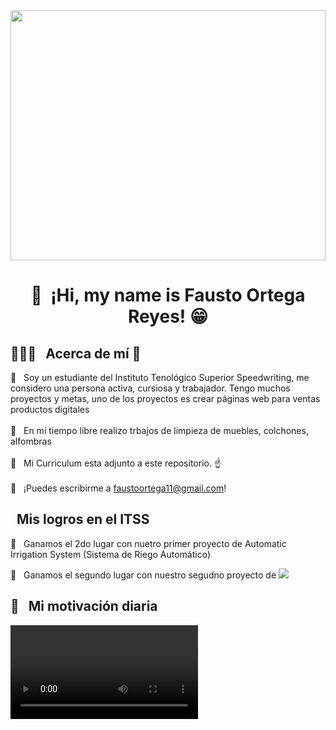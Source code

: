 <img width="100%" height="400" src="https://pa1.aminoapps.com/7045/571756316cd4b6b6e6af7f6d074f59e1832bfacdr1-493-277_hq.gif"/>

<h1 align="center">👋 &nbsp;¡Hi, my name is Fausto Ortega Reyes! 😁 </h1> 

<h2>👨🏻‍💻 &nbsp; Acerca de mí 🤔</h2>

📌 &nbsp; Soy un estudiante del Instituto Tenológico Superior Speedwriting, me considero una persona activa, cursiosa y trabajador. Tengo muchos proyectos y metas, uno de los proyectos es crear páginas web para ventas productos digitales<br><br>
📌 &nbsp; En mi tiempo libre realizo trbajos de limpieza de muebles, colchones, alfombras  <br><br>
📌 &nbsp; Mi Curriculum esta adjunto a este repositorio. ☝<br><br>
📌 &nbsp; ¡Puedes escribirme a faustoortega11@gmail.com!

<h2> &nbsp; Mis logros en el ITSS </h2>

📄 &nbsp; Ganamos el 2do lugar con nuetro primer proyecto de Automatic Irrigation System (Sistema de Riego Automático) 

📄 &nbsp; Ganamos el segundo lugar con nuestro segudno proyecto de 
<img src="https://github.com/user-attachments/assets/0f6842b9-4873-4eb3-b6cd-1927720340d0"/>



<h2>💪 &nbsp; Mi motivación diaria </h2>

<video>
<source src="https://github.com/user-attachments/assets/6f6b8ff0-8b64-4a23-a661-dc20ae660abe"/>
</video>






